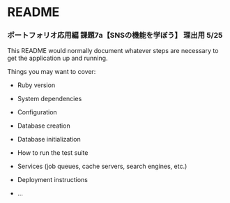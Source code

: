 # README
### ポートフォリオ応用編 課題7a【SNSの機能を学ぼう】 理出用 5/25


This README would normally document whatever steps are necessary to get the
application up and running.

Things you may want to cover:

* Ruby version

* System dependencies

* Configuration

* Database creation

* Database initialization

* How to run the test suite

* Services (job queues, cache servers, search engines, etc.)

* Deployment instructions

* ...
